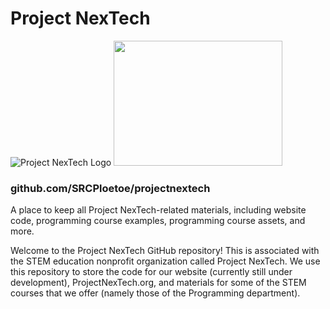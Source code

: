 # Project NexTech
![Project NexTech Logo](https://cdn.discordapp.com/attachments/1238673837382565969/1257083998966907033/NexTech_Logo_Lowkey.png?ex=66831e34&is=6681ccb4&hm=9f1b76757a89a9b9fb0836d1813b1eea93359482cedb868e2ab406ea717e7d86&)
<img src="https://cdn.discordapp.com/attachments/1238673837382565969/1257083998966907033/NexTech_Logo_Lowkey.png?ex=66831e34&is=6681ccb4&hm=9f1b76757a89a9b9fb0836d1813b1eea93359482cedb868e2ab406ea717e7d86&" width="270" height="200">
### github.com/SRCPloetoe/projectnextech
A place to keep all Project NexTech-related materials, including website code, programming course examples, programming course assets, and more.

Welcome to the Project NexTech GitHub repository! This is associated with the STEM education nonprofit organization called Project NexTech. We use this repository to store the code for our website (currently still under development), ProjectNexTech.org, and materials for some of the STEM courses that we offer (namely those of the Programming department).
